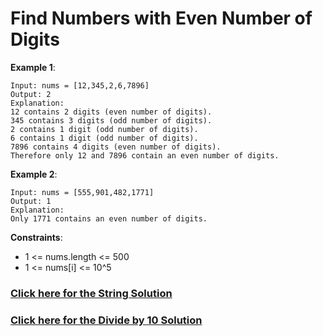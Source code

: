 # Find Numbers with Even Number of Digits

**Example 1**:

```
Input: nums = [12,345,2,6,7896]
Output: 2
Explanation: 
12 contains 2 digits (even number of digits). 
345 contains 3 digits (odd number of digits). 
2 contains 1 digit (odd number of digits). 
6 contains 1 digit (odd number of digits). 
7896 contains 4 digits (even number of digits). 
Therefore only 12 and 7896 contain an even number of digits.
```

**Example 2**:

```
Input: nums = [555,901,482,1771]
Output: 1 
Explanation: 
Only 1771 contains an even number of digits.
```
 

**Constraints**:

- 1 <= nums.length <= 500
- 1 <= nums[i] <= 10^5

### [Click here for the String Solution](https://github.com/keldavis/Java-Practice/blob/master/Google%20Interview%20Prep/Data%20Structures/arrays/1.%20Introduction/Find%20Numbers%20with%20Even%20Number%20of%20Digits/StringSolution.java)

### [Click here for the Divide by 10 Solution](https://github.com/keldavis/Java-Practice/blob/master/Google%20Interview%20Prep/Data%20Structures/arrays/1.%20Introduction/Find%20Numbers%20with%20Even%20Number%20of%20Digits/DivideBy10Solution.java)
